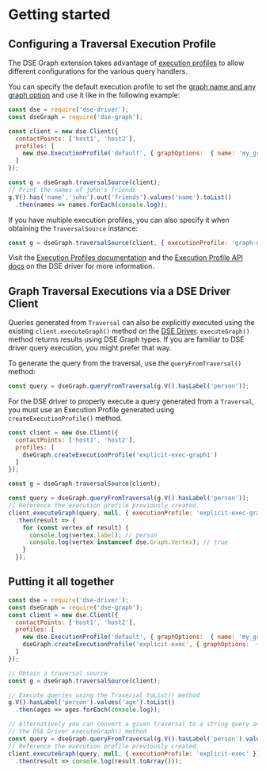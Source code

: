 # Getting started

## Configuring a Traversal Execution Profile

The DSE Graph extension takes advantage of [execution profiles][ep] to allow different configurations for the various
query handlers.

You can specify the default execution profile to set the [graph name and any graph option][ep-api] and use it like in
 the following example:

```javascript
const dse = require('dse-driver');
const dseGraph = require('dse-graph');

const client = new dse.Client({
  contactPoints: ['host1', 'host2'],
  profiles: [
    new dse.ExecutionProfile('default', { graphOptions:  { name: 'my_graph' } })
  ]
});

const g = dseGraph.traversalSource(client);
// Print the names of john's friends
g.V().has('name','john').out('friends').values('name').toList()
  .then(names => names.forEach(console.log));
```

If you have multiple execution profiles, you can also specify it when obtaining the `TraversalSource` instance:

```javascript
const g = dseGraph.traversalSource(client, { executionProfile: 'graph-oltp2' });
```

Visit the [Execution Profiles documentation][ep] and the [Execution Profile API docs][ep-api] on the DSE driver for
more information.


## Graph Traversal Executions via a DSE Driver Client

Queries generated from `Traversal` can also be explicitly executed using the existing 
`client.executeGraph()` method on the [DSE Driver][dse-driver]. `executeGraph()` method returns results
using DSE Graph types. If you are familiar to DSE driver query execution, you might prefer that way.

To generate the query from the traversal, use the `queryFromTraversal()` method:

```javascript
const query = dseGraph.queryFromTraversal(g.V().hasLabel('person'));
```

For the DSE driver to properly execute a query generated from a `Traversal`, you must use an Execution Profile generated
using `createExecutionProfile()` method.

```javascript
const client = new dse.Client({
  contactPoints: ['host1', 'host2'],
  profiles: [
    dseGraph.createExecutionProfile('explicit-exec-graph1')
  ]
});
```

```javascript
const g = dseGraph.traversalSource(client);

const query = dseGraph.queryFromTraversal(g.V().hasLabel('person'));
// Reference the execution profile previously created.
client.executeGraph(query, null, { executionProfile: 'explicit-exec-graph1' })
  .then(result => {
    for (const vertex of result) {
      console.log(vertex.label); // person
      console.log(vertex instanceof dse.Graph.Vertex); // true
    }
  });
```

## Putting it all together

```javascript
const dse = require('dse-driver');
const dseGraph = require('dse-graph');
const client = new dse.Client({
  contactPoints: ['host1', 'host2'],
  profiles: [
    new dse.ExecutionProfile('default', { graphOptions:  { name: 'my_graph' } }),
    dseGraph.createExecutionProfile('explicit-exec', { graphOptions:  { name: 'my_graph' } } )
  ]
});

// Obtain a traversal source
const g = dseGraph.traversalSource(client);

// Execute queries using the Traversal toList() method
g.V().hasLabel('person').values('age').toList()
  .then(ages => ages.forEach(console.log));

// Alternatively you can convert a given traversal to a string query and use 
// the DSE Driver executeGraph() method
const query = dseGraph.queryFromTraversal(g.V().hasLabel('person').values('age'));
// Reference the execution profile previously created.
client.executeGraph(query, null, { executionProfile: 'explicit-exec' })
  .then(result => console.log(result.toArray()));
```

[dse-driver]: https://docs.datastax.com/en/developer/nodejs-driver-dse/latest/
[ep]: https://docs.datastax.com/en/developer/nodejs-driver-dse/latest/features/execution-profiles/
[ep-api]: https://docs.datastax.com/en/developer/nodejs-driver-dse/latest/api/class.ExecutionProfile/